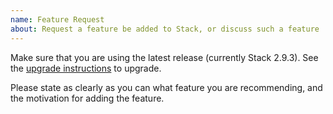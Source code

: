 ```yaml
---
name: Feature Request
about: Request a feature be added to Stack, or discuss such a feature
---
```


Make sure that you are using the latest release (currently Stack 2.9.3). See the
[upgrade instructions](http://docs.haskellstack.org/en/stable/install_and_upgrade/#upgrade)
to upgrade.

Please state as clearly as you can what feature you are recommending, and the
motivation for adding the feature.
